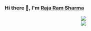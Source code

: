### Hi there 👋, I'm <a href="https://www.linkedin.com/in/arbitcode">Raja Ram Sharma</a>
<p align="center">
<img src="https://github-readme-stats.vercel.app/api?username=ArbitCode&show_icons=true&hide_border=flase&theme=dark"/><br>
<img src="https://github-readme-stats.anuraghazra1.vercel.app/api/top-langs/?username=ArbitCode&layout=compact&theme=dark"/><br>
</p>


<!--
**ArbitCode/ArbitCode** is a ✨ _special_ ✨ repository because its `README.md` (this file) appears on your GitHub profile.



Here are some ideas to get you started:

- 🔭 I’m currently working on ...
- 🌱 I’m currently learning ...
- 👯 I’m looking to collaborate on ...
- 🤔 I’m looking for help with ...
- 💬 Ask me about ...
- 📫 How to reach me: ...
- 😄 Pronouns: ...
- ⚡ Fun fact: ...
-->
